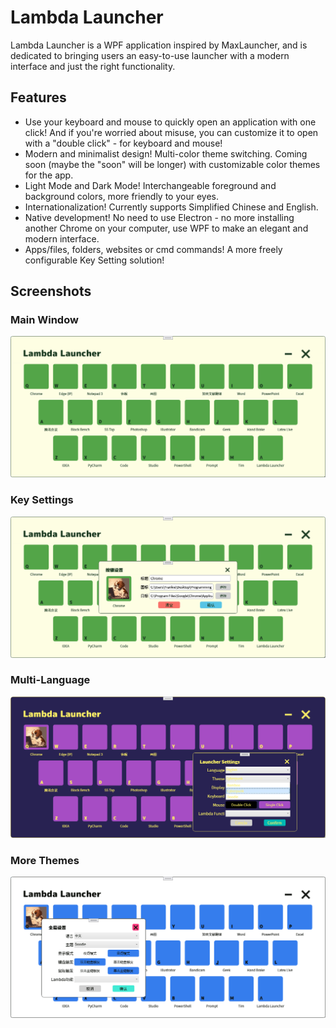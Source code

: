 # Lambda Launcher

Lambda Launcher is a WPF application inspired by MaxLauncher, and is dedicated to bringing users an easy-to-use launcher with a modern interface and just the right functionality.

## Features

- Use your keyboard and mouse to quickly open an application with one click! And if you're worried about misuse, you can customize it to open with a "double click" - for keyboard and mouse!
- Modern and minimalist design! Multi-color theme switching. Coming soon (maybe the "soon" will be longer) with customizable color themes for the app.
- Light Mode and Dark Mode! Interchangeable foreground and background colors, more friendly to your eyes.
- Internationalization! Currently supports Simplified Chinese and English.
- Native development! No need to use Electron - no more installing another Chrome on your computer, use WPF to make an elegant and modern interface.
- Apps/files, folders, websites or cmd commands! A more freely configurable Key Setting solution!

## Screenshots

### Main Window

![Main Window](Screenshots/V0317-Main-Menu.png)

### Key Settings

![Key Settings](Screenshots/V0317-KeySetting.png)

### Multi-Language

![Multi-Language](Screenshots/V0317-Multi-language.png)

### More Themes

![More Themes](Screenshots/V0317-Theme.png)
